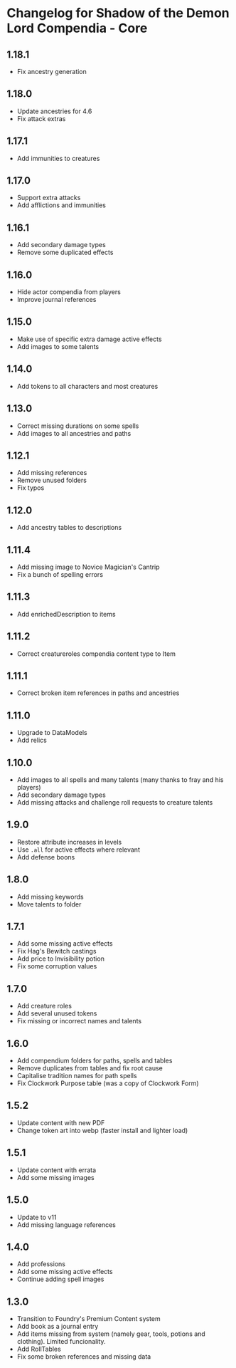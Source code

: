 # Changelog for Shadow of the Demon Lord Compendia - Core

## 1.18.1

- Fix ancestry generation

## 1.18.0

- Update ancestries for 4.6
- Fix attack extras

## 1.17.1

- Add immunities to creatures

## 1.17.0

- Support extra attacks
- Add afflictions and immunities

## 1.16.1

- Add secondary damage types
- Remove some duplicated effects

## 1.16.0

- Hide actor compendia from players
- Improve journal references

## 1.15.0

- Make use of specific extra damage active effects
- Add images to some talents

## 1.14.0

- Add tokens to all characters and most creatures

## 1.13.0

- Correct missing durations on some spells
- Add images to all ancestries and paths

## 1.12.1

- Add missing references
- Remove unused folders
- Fix typos

## 1.12.0

- Add ancestry tables to descriptions

## 1.11.4

- Add missing image to Novice Magician's Cantrip
- Fix a bunch of spelling errors

## 1.11.3

- Add enrichedDescription to items

## 1.11.2

- Correct creatureroles compendia content type to Item

## 1.11.1

- Correct broken item references in paths and ancestries

## 1.11.0

- Upgrade to DataModels
- Add relics

## 1.10.0

- Add images to all spells and many talents (many thanks to fray and his players)
- Add secondary damage types
- Add missing attacks and challenge roll requests to creature talents

## 1.9.0

- Restore attribute increases in levels
- Use `.all` for active effects where relevant
- Add defense boons

## 1.8.0

- Add missing keywords
- Move talents to folder

## 1.7.1

- Add some missing active effects
- Fix Hag's Bewitch castings
- Add price to Invisibility potion
- Fix some corruption values

## 1.7.0

- Add creature roles
- Add several unused tokens
- Fix missing or incorrect names and talents

## 1.6.0

- Add compendium folders for paths, spells and tables
- Remove duplicates from tables and fix root cause
- Capitalise tradition names for path spells
- Fix Clockwork Purpose table (was a copy of Clockwork Form)

## 1.5.2

- Update content with new PDF
- Change token art into webp (faster install and lighter load)

## 1.5.1

- Update content with errata
- Add some missing images

## 1.5.0

- Update to v11
- Add missing language references

## 1.4.0

- Add professions
- Add some missing active effects
- Continue adding spell images

## 1.3.0

- Transition to Foundry's Premium Content system
- Add book as a journal entry
- Add items missing from system (namely gear, tools, potions and clothing). Limited funcionality.
- Add RollTables
- Fix some broken references and missing data
